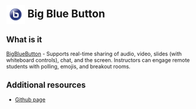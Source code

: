 # <img src="bbb.png" width=50px style="vertical-align: middle;" alt="Logo"/> Big Blue Button

## What is it
[BigBlueButton](https://bigbluebutton.org/) - Supports real-time sharing of audio, video, slides (with whiteboard controls), chat, and the screen. Instructors can engage remote students with polling, emojis, and breakout rooms.

## Additional resources
* [Github page](https://github.com/bigbluebutton)